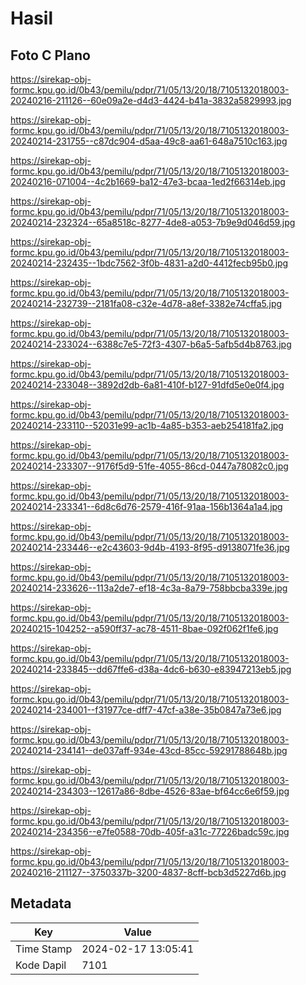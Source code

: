 # Hasil

## Foto C Plano

https://sirekap-obj-formc.kpu.go.id/0b43/pemilu/pdpr/71/05/13/20/18/7105132018003-20240216-211126--60e09a2e-d4d3-4424-b41a-3832a5829993.jpg

https://sirekap-obj-formc.kpu.go.id/0b43/pemilu/pdpr/71/05/13/20/18/7105132018003-20240214-231755--c87dc904-d5aa-49c8-aa61-648a7510c163.jpg

https://sirekap-obj-formc.kpu.go.id/0b43/pemilu/pdpr/71/05/13/20/18/7105132018003-20240216-071004--4c2b1669-ba12-47e3-bcaa-1ed2f66314eb.jpg

https://sirekap-obj-formc.kpu.go.id/0b43/pemilu/pdpr/71/05/13/20/18/7105132018003-20240214-232324--65a8518c-8277-4de8-a053-7b9e9d046d59.jpg

https://sirekap-obj-formc.kpu.go.id/0b43/pemilu/pdpr/71/05/13/20/18/7105132018003-20240214-232435--1bdc7562-3f0b-4831-a2d0-4412fecb95b0.jpg

https://sirekap-obj-formc.kpu.go.id/0b43/pemilu/pdpr/71/05/13/20/18/7105132018003-20240214-232739--2181fa08-c32e-4d78-a8ef-3382e74cffa5.jpg

https://sirekap-obj-formc.kpu.go.id/0b43/pemilu/pdpr/71/05/13/20/18/7105132018003-20240214-233024--6388c7e5-72f3-4307-b6a5-5afb5d4b8763.jpg

https://sirekap-obj-formc.kpu.go.id/0b43/pemilu/pdpr/71/05/13/20/18/7105132018003-20240214-233048--3892d2db-6a81-410f-b127-91dfd5e0e0f4.jpg

https://sirekap-obj-formc.kpu.go.id/0b43/pemilu/pdpr/71/05/13/20/18/7105132018003-20240214-233110--52031e99-ac1b-4a85-b353-aeb254181fa2.jpg

https://sirekap-obj-formc.kpu.go.id/0b43/pemilu/pdpr/71/05/13/20/18/7105132018003-20240214-233307--9176f5d9-51fe-4055-86cd-0447a78082c0.jpg

https://sirekap-obj-formc.kpu.go.id/0b43/pemilu/pdpr/71/05/13/20/18/7105132018003-20240214-233341--6d8c6d76-2579-416f-91aa-156b1364a1a4.jpg

https://sirekap-obj-formc.kpu.go.id/0b43/pemilu/pdpr/71/05/13/20/18/7105132018003-20240214-233446--e2c43603-9d4b-4193-8f95-d9138071fe36.jpg

https://sirekap-obj-formc.kpu.go.id/0b43/pemilu/pdpr/71/05/13/20/18/7105132018003-20240214-233626--113a2de7-ef18-4c3a-8a79-758bbcba339e.jpg

https://sirekap-obj-formc.kpu.go.id/0b43/pemilu/pdpr/71/05/13/20/18/7105132018003-20240215-104252--a590ff37-ac78-4511-8bae-092f062f1fe6.jpg

https://sirekap-obj-formc.kpu.go.id/0b43/pemilu/pdpr/71/05/13/20/18/7105132018003-20240214-233845--dd67ffe6-d38a-4dc6-b630-e83947213eb5.jpg

https://sirekap-obj-formc.kpu.go.id/0b43/pemilu/pdpr/71/05/13/20/18/7105132018003-20240214-234001--f31977ce-dff7-47cf-a38e-35b0847a73e6.jpg

https://sirekap-obj-formc.kpu.go.id/0b43/pemilu/pdpr/71/05/13/20/18/7105132018003-20240214-234141--de037aff-934e-43cd-85cc-59291788648b.jpg

https://sirekap-obj-formc.kpu.go.id/0b43/pemilu/pdpr/71/05/13/20/18/7105132018003-20240214-234303--12617a86-8dbe-4526-83ae-bf64cc6e6f59.jpg

https://sirekap-obj-formc.kpu.go.id/0b43/pemilu/pdpr/71/05/13/20/18/7105132018003-20240214-234356--e7fe0588-70db-405f-a31c-77226badc59c.jpg

https://sirekap-obj-formc.kpu.go.id/0b43/pemilu/pdpr/71/05/13/20/18/7105132018003-20240216-211127--3750337b-3200-4837-8cff-bcb3d5227d6b.jpg


## Metadata

| Key        | Value               |
| ---------- | ------------------- |
| Time Stamp | 2024-02-17 13:05:41 |
| Kode Dapil | 7101                |



